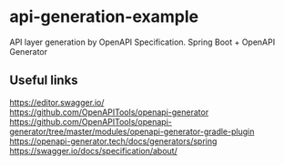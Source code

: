 # api-generation-example
API layer generation  by OpenAPI Specification. Spring Boot + OpenAPI Generator

## Useful links
https://editor.swagger.io/ <br>
https://github.com/OpenAPITools/openapi-generator <br>
https://github.com/OpenAPITools/openapi-generator/tree/master/modules/openapi-generator-gradle-plugin <br>
https://openapi-generator.tech/docs/generators/spring <br>
https://swagger.io/docs/specification/about/